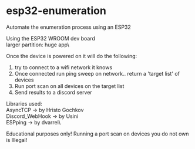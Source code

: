 # esp32-enumeration
Automate the enumeration process using an ESP32

Using the ESP32 WROOM dev board\
larger partition: huge app\

Once the device is powered on it will do the following:

1. try to connect to a wifi network it knows
2. Once connected run ping sweep on network.. return a 'target list' of devices
3. Run port scan on all devices on the target list
4. Send results to a discord server

Libraries used:\
AsyncTCP -> by Hristo Gochkov\
Discord_WebHook -> by Usini\
ESPping -> by dvarrel\

Educational purposes only! Running a port scan on devices you do not own is Illegal!
